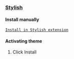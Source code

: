### [Stylish](https://chromewebstore.google.com/detail/stylish-custom-themes-for/fjnbnpbmkenffdnngjfgmeleoegfcffe)

#### Install manually

[`Install in Stylish extension`](https://userstyles.org/styles/281134/youtube-dracula)

#### Activating theme

1. Click Install
